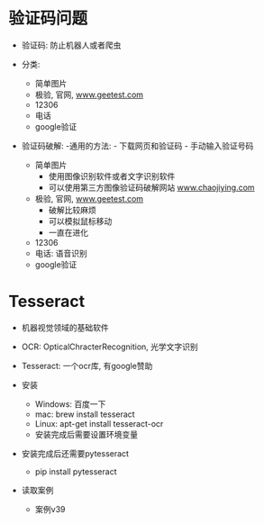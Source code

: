 # 验证码问题
- 验证码: 防止机器人或者爬虫
- 分类:
    - 简单图片
    - 极验,  官网, www.geetest.com
    - 12306
    - 电话
    - google验证
    
- 验证码破解:
    -通用的方法:
        - 下载网页和验证码
        - 手动输入验证号码 
    - 简单图片
        - 使用图像识别软件或者文字识别软件
        - 可以使用第三方图像验证码破解网站   www.chaojiying.com
    - 极验,  官网, www.geetest.com
        - 破解比较麻烦
        - 可以模拟鼠标移动
        - 一直在进化
    - 12306
    - 电话: 语音识别
    - google验证
    
# Tesseract
- 机器视觉领域的基础软件
- OCR: OpticalChracterRecognition, 光学文字识别
- Tesseract: 一个ocr库, 有google赞助
- 安装
    - Windows:   百度一下
    - mac: brew  install  tesseract
    - Linux: apt-get  install tesseract-ocr
    - 安装完成后需要设置环境变量
- 安装完成后还需要pytesseract
    - pip install pytesseract

- 读取案例
    - 案例v39